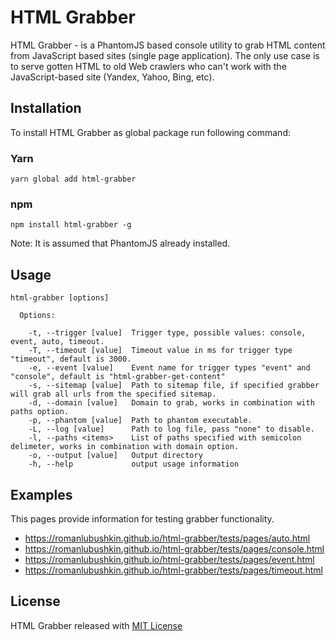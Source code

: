 # HTML Grabber
HTML Grabber - is a PhantomJS based console utility to grab HTML content from JavaScript based sites (single page application).
The only use case is to serve gotten HTML to old Web crawlers who can't work with the JavaScript-based site (Yandex, Yahoo, Bing, etc).

## Installation
To install HTML Grabber as global package run following command:

### Yarn  
```
yarn global add html-grabber
```

### npm  
```
npm install html-grabber -g
``` 

Note: It is assumed that PhantomJS already installed.

## Usage
```
html-grabber [options]

  Options:

    -t, --trigger [value]  Trigger type, possible values: console, event, auto, timeout.
    -T, --timeout [value]  Timeout value in ms for trigger type "timeout", default is 3000.
    -e, --event [value]    Event name for trigger types "event" and "console", default is "html-grabber-get-content"
    -s, --sitemap [value]  Path to sitemap file, if specified grabber will grab all urls from the specified sitemap.
    -d, --domain [value]   Domain to grab, works in combination with paths option.
    -p, --phantom [value]  Path to phantom executable.
    -L, --log [value]      Path to log file, pass "none" to disable.
    -l, --paths <items>    List of paths specified with semicolon delimeter, works in combination with domain option.
    -o, --output [value]   Output directory
    -h, --help             output usage information
```    

## Examples
This pages provide information for testing grabber functionality.
* https://romanlubushkin.github.io/html-grabber/tests/pages/auto.html
* https://romanlubushkin.github.io/html-grabber/tests/pages/console.html
* https://romanlubushkin.github.io/html-grabber/tests/pages/event.html
* https://romanlubushkin.github.io/html-grabber/tests/pages/timeout.html

## License
HTML Grabber released with [MIT License](https://github.com/RomanLubushkin//blob/master/LICENSE)
